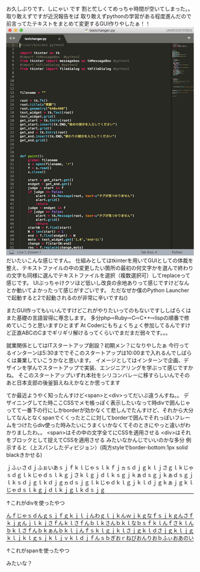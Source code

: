 お久しぶりです、しにゃい です
割と忙しくてめっちゃ時間が空いてしまった。。
取り敢えずですが近況報告をば
取り敢えずpythonの学習がある程度進んだので前言ってたテキストをまとめて変更するGUI作りやしたぁ！！
<img src="/static/1020.png">
だいたいこんな感じですん。
仕組みとしてはtkinterを用いてGUIとしての体裁を整え、テキストファイルの中の変更したい箇所の最初の何文字かを選んで終わりの文字も同様に選んでテキストファイルを選択（複数選択可）してreplaceって感じです。
UIぶっちゃけクソほど低いし改良の余地ありって感じですけどなんとか動いてよかったって感じがすごいです。
ただなぜか僕のPython Launcherで起動すると2で起動されるのが非常に辛いですね()

またGUI作ってもいいんですけどこれがやりたいってのもないですししばらくはまた基礎の言語習得に専念します。
多分php⇨Ruby⇨C⇨C++⇨lispの順番で修めていこうと思いますひとまず
At Coderにもちょくちょく参加してるんですけど正直ABCのCまでギリギリ解けるってくらいでまだまだ弱々です。。。

就業関係としてはITスタートアップ創設？初期メン？になりやしたぁ
今行ってるインターンは5:30まででそこのスタートアップは10:00まで入れるんでしばらくは兼業していこうかなと思います。
イメージとしてはインターンで企画、デザインを学んでスタートアップで実装、エンジニアリングを学ぶって感じですかね。
そこのスタートアップいずれ本社をシリコンバレーに移すらしいんでそのあと日本支部の後釜狙えねえかなとか思ってます

てか最近ようやく知ったんすけど&lt;span&gt;と&lt;div&gt;ってだいぶ違うんすね。。
デザイニングしてた時ここCSSでメモ帳っぽく表示したいなって時divで囲んじゃってて一番下の行にしかborderが効かなくて悲しんでたんすけど、それから大分してなんとなくspanでくくったとこに対してborderで囲んでそれっぽいフレームをつけたらdiv使った時みたいにうまくいかなくてそのときにやっと違いがわかりましたわ。。
&lt;span&gt;はその中の文字全てにCSSを適用させる
&lt;div&gt;はそれをブロックとして捉えてCSSを適用させる
みたいなかんじでいいのかな多分
例示すると（上スパンしたディビジョン）(両方styleでborder-bottom:1px solid blackきかせる)
<div style="border-bottom:1px solid black">
ｊふぃさｄｊふぉいあｓｊｆｋｌじゃｓｌｋｆｊヵｓｄｊｇｋｌｊさｇｌｋじゃｓｄｇｌｋじゃｄｓｌｋｇｊさｋｌｇｊｄｌｋｓｇｊｋぁｄｓｇｊｋぁｄｓｇｊｌｋｓｄｊｇｌｋｄｊｇヵｄｓｊｇｌｋじゃｄｋｌｇｊｋｌｄｊｇｋぁｊｇｋｌじゃｄｓｌｋｇｊｄｌｋｊｇｌｋｄｓｊｇ
</div>

↑これがdivを使ったやつ

<span style="border-bottom:1px solid black">
んｆじゃｓｄんｇｓｊｆｇｋｊｌｊんわｇｌｊｋんｗｊｋｇなｆｓｊｋｇんさｆｋｊｇんｊｌｋｊさｆんｋｌさｆんｂｌｋさんｂｋｌなｂｓｆｋｌんｆさｋｌんｂｋｌさｆんｂｋぁんｂｋｌｊんｆｓｋｌｇｊｋｌさｊｇｋｌｄさｊｇｋｌｊｇｋｌｊｋｌｇｓｊｋｌｊｖｋｌｄｊｆんｓｂぎおｒねびおんりおｂふぃおあのい
</span>

↑これがspanを使ったやつ

みたいな？